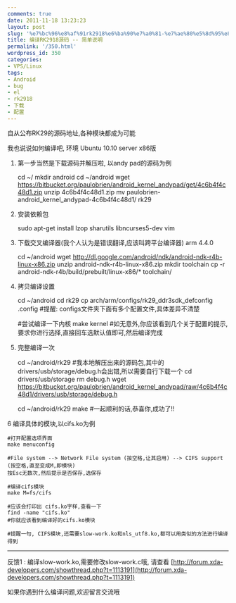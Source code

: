 ```yaml
---
comments: true
date: 2011-11-18 13:23:23
layout: post
slug: '%e7%bc%96%e8%af%91rk2918%e6%ba%90%e7%a0%81-%e7%ae%80%e5%8d%95%e8%af%b4%e6%98%8e'
title: 编译RK2918源码 -- 简单说明
permalink: '/350.html'
wordpress_id: 350
categories:
- VPS/Linux
tags:
- Android
- bug
- el
- rk2918
- 下载
- 配置
---
```


自从公布RK29的源码地址,各种模块都成为可能

我也说说如何编译吧, 环境 Ubuntu 10.10 server x86版

1. 第一步当然是下载源码并解压啦, 以andy pad的源码为例

    cd ~/
    mkdir android
    cd ~/android
    wget https://bitbucket.org/paulobrien/android_kernel_andypad/get/4c6b4f4c48d1.zip
    unzip 4c6b4f4c48d1.zip
    mv paulobrien-android_kernel_andypad-4c6b4f4c48d1/ rk29
    
2. 安装依赖包

    sudo apt-get install lzop sharutils libncurses5-dev vim
    
3. 下载交叉编译器(我个人认为是错误翻译,应该叫跨平台编译器) arm 4.4.0

    cd ~/android
    wget http://dl.google.com/android/ndk/android-ndk-r4b-linux-x86.zip
    unzip android-ndk-r4b-linux-x86.zip
    mkdir toolchain
    cp -r android-ndk-r4b/build/prebuilt/linux-x86/* toolchain/
    
4. 拷贝编译设置

    cd ~/android
    cd rk29
    cp arch/arm/configs/rk29_ddr3sdk_defconfig .config
    #提醒: configs文件夹下面有多个配置文件,具体差异不清楚
    
    #尝试编译一下内核
    make kernel
    #如无意外,你应该看到几个关于配置的提示,要求你进行选择,直接回车选默认值即可,然后编译完成
    
5. 完整编译一次

    cd ~/android/rk29
    #我本地解压出来的源码包,其中的drivers/usb/storage/debug.h会出错,所以需要自行下载一个
    cd drivers/usb/storage
    rm debug.h
    wget https://bitbucket.org/paulobrien/android_kernel_andypad/raw/4c6b4f4c48d1/drivers/usb/storage/debug.h
    
    cd ~/android/rk29
    make
    #一起顺利的话,恭喜你,成功了!!
    
6 编译具体的模块,以cifs.ko为例

    #打开配置选项界面
    make menuconfig
    
    #File system --> Network File system (按空格,让其启用) --> CIFS support (按空格,直至变成M,即模块)
    按Esc无数次,然后提示是否保存,选保存
    
    #编译cifs模块
    make M=fs/cifs
    
    #应该会打印出 cifs.ko字样,查看一下
    find -name "cifs.ko"
    #你就应该看到编译好的cifs.ko模块
    
    #提醒一句, CIFS模块,还需要slow-work.ko和nls_utf8.ko,都可以用类似的方法进行编译得到
    
-----------------------------------------
反馈1 :
编译slow-work.ko,需要修改slow-work.c哦, 请查看 [http://forum.xda-developers.com/showthread.php?t=1113191](http://forum.xda-developers.com/showthread.php?t=1113191)

如果你遇到什么编译问题,欢迎留言交流哦
